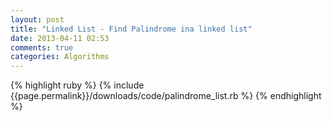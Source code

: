 ```yaml
---
layout: post
title: "Linked List - Find Palindrome ina linked list"
date: 2013-04-11 02:53
comments: true
categories: Algorithms 
---
```

{% highlight ruby %}
       {% include {{page.permalink}}/downloads/code/palindrome_list.rb %}
    {% endhighlight %}
